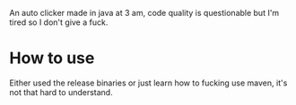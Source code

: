 An auto clicker made in java at 3 am, code quality is questionable but I'm tired so I don't give a fuck.

# How to use
Either used the release binaries or just learn how to fucking use maven, it's not that hard to understand.
